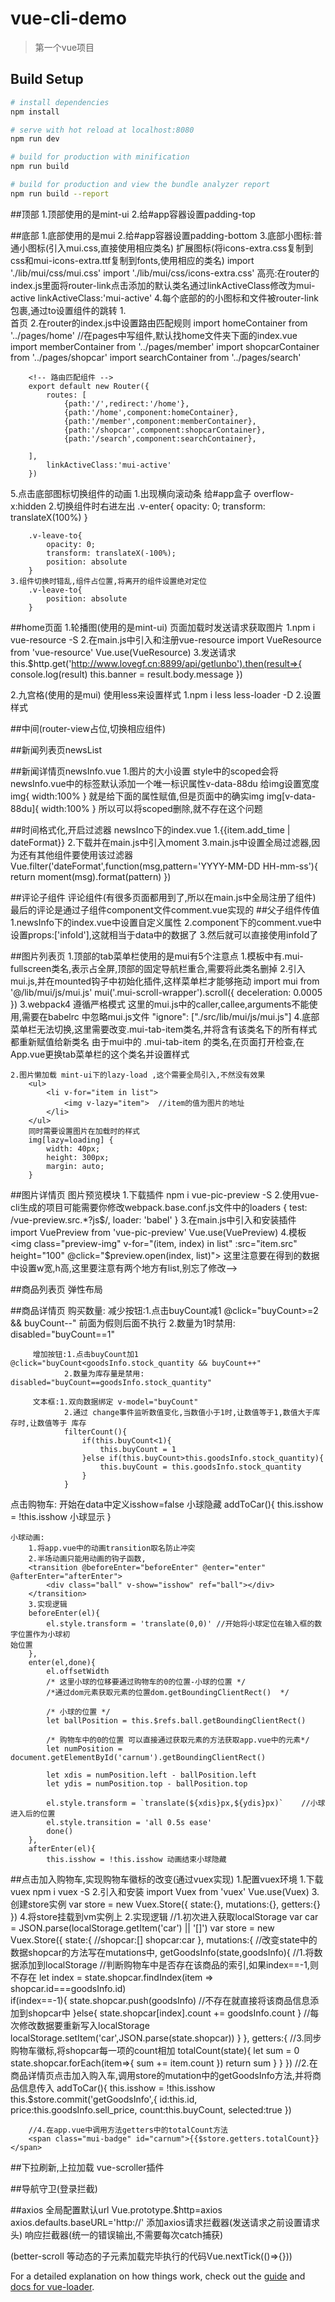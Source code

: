 # vue-cli-demo

> 第一个vue项目

## Build Setup

``` bash
# install dependencies
npm install

# serve with hot reload at localhost:8080
npm run dev

# build for production with minification
npm run build

# build for production and view the bundle analyzer report
npm run build --report
```
##顶部
1.顶部使用的是mint-ui
2.给#app容器设置padding-top

##底部
1.底部使用的是mui
2.给#app容器设置padding-bottom
3.底部小图标:普通小图标(引入mui.css,直接使用相应类名)
            扩展图标(将icons-extra.css复制到css和mui-icons-extra.ttf复制到fonts,使用相应的类名)
    import './lib/mui/css/mui.css'
    import './lib/mui/css/icons-extra.css'
    高亮:在router的index.js里面将router-link点击添加的默认类名通过linkActiveClass修改为mui-active
    linkActiveClass:'mui-active'
4.每个底部的的小图标和文件被router-link包裹,通过to设置组件的跳转
    1.<router-link class="mui-tab-item" to="/home">  
		<span class="mui-icon mui-icon-home"></span>
		<span class="mui-tab-label">首页</span>
	</router-link>
    2.在router的index.js中设置路由匹配规则
        <!-- 导入组件 -->
        import homeContainer from '../pages/home'  //在pages中写组件,默认找home文件夹下面的index.vue
        import memberContainer from '../pages/member'
        import shopcarContainer from '../pages/shopcar'
        import searchContainer from '../pages/search'

        <!-- 路由匹配组件 -->
        export default new Router({
            routes: [
                {path:'/',redirect:'/home'},
                {path:'/home',component:homeContainer},
                {path:'/member',component:memberContainer},
                {path:'/shopcar',component:shopcarContainer},
                {path:'/search',component:searchContainer},

        ],
            linkActiveClass:'mui-active'
        })
5.点击底部图标切换组件的动画
    1.出现横向滚动条  给#app盒子 overflow-x:hidden
    2.切换组件时右进左出
        .v-enter{
	        opacity: 0;
	        transform: translateX(100%)
        }

        .v-leave-to{
        	opacity: 0;
        	transform: translateX(-100%);
        	position: absolute
        }
    3.组件切换时错乱,组件占位置,将离开的组件设置绝对定位 
        .v-leave-to{
        	position: absolute
        }
##home页面
1.轮播图(使用的是mint-ui)
    页面加载时发送请求获取图片
        1.npm i vue-resource -S
        2.在main.js中引入和注册vue-resource
            import VueResource from 'vue-resource'
            Vue.use(VueResource)
        3.发送请求
            this.$http.get('http://www.lovegf.cn:8899/api/getlunbo').then(result=>{
                console.log(result)
                this.banner = result.body.message
            })

2.九宫格(使用的是mui)
    使用less来设置样式
    1.npm i less less-loader -D
    2.设置样式




##中间(router-view占位,切换相应组件)

##新闻列表页newsList

##新闻详情页newsInfo.vue
    1.图片的大小设置
        style中的scoped会将newsInfo.vue中的标签默认添加一个唯一标识属性v-data-88du
        给img设置宽度 
        img{
            width:100%
        }
        就是给下面的属性赋值,但是页面中的确实img
        img[v-data-88du]{
            width:100%
        }
        所以可以将scoped删除,就不存在这个问题
    

##时间格式化,开启过滤器
    newsInco下的index.vue
    1.{{item.add_time | dateFormat}}
    2.下载并在main.js中引入moment
    3.main.js中设置全局过滤器,因为还有其他组件要使用该过滤器
        Vue.filter('dateFormat',function(msg,pattern='YYYY-MM-DD HH-mm-ss'){
            return moment(msg).format(pattern)
        })

##评论子组件
    评论组件(有很多页面都用到了,所以在main.js中全局注册了组件)
        最后的评论是通过子组件component文件comment.vue实现的
        ##父子组件传值
        1.newsInfo下的index.vue中<comment :infoId="id"></comment>设置自定义属性
        2.component下的comment.vue中设置props:['infoId'],这就相当于data中的数据了
        3.然后就可以直接使用infoId了

##图片列表页
    1.顶部的tab菜单栏使用的是mui有5个注意点
        1.模板中有.mui-fullscreen类名,表示占全屏,顶部的固定导航栏重合,需要将此类名删掉
        2.引入mui.js,并在mounted钩子中初始化插件,这样菜单栏才能够拖动
            import mui from '@/lib/mui/js/mui.js'
            mui('.mui-scroll-wrapper').scroll({
			deceleration: 0.0005 
		})
        3.webpack4 遵循严格模式 这里的mui.js中的caller,callee,arguments不能使用,需要在babelrc    中忽略mui.js文件
          "ignore": ["./src/lib/mui/js/mui.js"]
        4.底部菜单栏无法切换,这里需要改变.mui-tab-item类名,并将含有该类名下的所有样式都重新赋值给新类名
        由于mui中的 .mui-tab-item 的类名,在页面打开检查,在App.vue更换tab菜单栏的这个类名并设置样式

    2.图片懒加载 mint-ui下的lazy-load ,这个需要全局引入,不然没有效果
        <ul>
            <li v-for="item in list">
                <img v-lazy="item">  //item的值为图片的地址
            </li>
        </ul>
        同时需要设置图片在加载时的样式
        img[lazy=loading] {
            width: 40px;
            height: 300px;
            margin: auto;
        }

##图片详情页
    图片预览模块
    1.下载插件 npm i vue-pic-preview -S
    2.使用vue-cli生成的项目可能需要你修改webpack.base.conf.js文件中的loaders
         {
            test: /vue-preview.src.*?js$/,
            loader: 'babel'
         } 
    3.在main.js中引入和安装插件
            import VuePreview from 'vue-pic-preview'
            Vue.use(VuePreview)
    4.模板
    <img class="preview-img" v-for="(item, index) in list" :src="item.src" height="100" @click="$preview.open(index, list)">
    这里注意要在得到的数据中设置w宽,h高,这里要注意有两个地方有list,别忘了修改-->

##商品列表页
弹性布局

##商品详情页
购买数量: 减少按钮:1.点击buyCount减1  @click="buyCount>=2 && buyCount--"   前面为假则后面不执行
                 2.数量为1时禁用:  disabled="buyCount==1"

         增加按钮:1.点击buyCount加1  @click="buyCount<goodsInfo.stock_quantity && buyCount++"
                2.数量为库存量是禁用: disabled="buyCount==goodsInfo.stock_quantity"

         文本框:1.双向数据绑定 v-model="buyCount"
                2.通过 change事件监听数值变化,当数值小于1时,让数值等于1,数值大于库存时,让数值等于 库存
                filterCount(){
                    if(this.buyCount<1){
                        this.buyCount = 1
                    }else if(this.buyCount>this.goodsInfo.stock_quantity){
                        this.buyCount = this.goodsInfo.stock_quantity
                    }
                }

点击购物车:  开始在data中定义isshow=false  小球隐藏
        addToCar(){
            this.isshow = !this.isshow  小球显示
        }  
    
    小球动画:
        1.将app.vue中的动画transition取名防止冲突
        2.半场动画只能用动画的钩子函数,
        <transition @beforeEnter="beforeEnter" @enter="enter" @afterEnter="afterEnter">
            <div class="ball" v-show="isshow" ref="ball"></div>
        </transition>
        3.实现逻辑
        beforeEnter(el){
            el.style.transform = 'translate(0,0)' //开始将小球定位在输入框的数字位置作为小球初                                                              始位置
        },
        enter(el,done){
            el.offsetWidth
            /* 这里小球的位移要通过购物车的0的位置-小球的位置 */
            /*通过dom元素获取元素的位置dom.getBoundingClientRect()  */

            /* 小球的位置 */
            let ballPosition = this.$refs.ball.getBoundingClientRect()
            
            /* 购物车中的0的位置 可以直接通过获取元素的方法获取app.vue中的元素*/
            let numPosition = document.getElementById('carnum').getBoundingClientRect()
            
            let xdis = numPosition.left - ballPosition.left
            let ydis = numPosition.top - ballPosition.top

            el.style.transform = `translate(${xdis}px,${ydis}px)`    //小球进入后的位置
            el.style.transition = 'all 0.5s ease'
            done()
        },
        afterEnter(el){
            this.isshow = !this.isshow 动画结束小球隐藏
##点击加入购物车,实现购物车徽标的改变(通过vuex实现)
1.配置vuex环境
    1.下载vuex
        npm i vuex -S
    2.引入和安装
     import Vuex from 'vuex'
     Vue.use(Vuex)
    3.创建store实例
      var store = new Vuex.Store({
          state:{},
          mutations:{},
          getters:{}
      })
    4.将store挂载到vm实例上
2.实现逻辑 
    //1.初次进入获取localStorage
    var car = JSON.parse(localStorage.getItem('car') || '[]')
    var store = new Vuex.Store({
          state:{
              //shopcar:[]
              shopcar:car
          },
          mutations:{  //改变state中的数据shopcar的方法写在mutations中,
             getGoodsInfo(state,goodsInfo){  //1.将数据添加到localStorage
                    //判断购物车中是否存在该商品的索引,如果index==-1,则不存在
                    let index = state.shopcar.findIndex(item => shopcar.id===goodsInfo.id)  
                    if(index==-1){
                        state.shopcar.push(goodsInfo)  //不存在就直接将该商品信息添加到shopcar中
                    }else{
                        state.shopcar[index].count += goodsInfo.count
                    }
                    //每次修改数据要重新写入localStorage
                    localStorage.setItem('car',JSON.parse(state.shopcar))
              }
          },
          getters:{
              //3.同步购物车徽标,将shopcar每一项的count相加
              totalCount(state){
                  let sum = 0
                  state.shopcar.forEach(item=>{
                      sum += item.count
                  })
                  return sum
              }
          }
      })
        //2.在商品详情页点击加入购入车,调用store的mutation中的getGoodsInfo方法,并将商品信息传入
        addToCar(){
            this.isshow = !this.isshow
            this.$store.commit('getGoodsInfo',{
                id:this.id,
                price:this.goodsInfo.sell_price,
                count:this.buyCount,
                selected:true
            })

        //4.在app.vue中调用方法getters中的totalCount方法
        <span class="mui-badge" id="carnum">{{$store.getters.totalCount}}</span>

##下拉刷新,上拉加载 vue-scroller插件

##导航守卫(登录拦截)

##axios
全局配置默认url
Vue.prototype.$http=axios
axios.defaults.baseURL='http://'
添加axios请求拦截器(发送请求之前设置请求头)
        响应拦截器(统一的错误输出,不需要每次catch捕获)


(better-scroll 等动态的子元素加载完毕执行的代码Vue.nextTick(()=>{}))

For a detailed explanation on how things work, check out the [guide](http://vuejs-templates.github.io/webpack/) and [docs for vue-loader](http://vuejs.github.io/vue-loader).
